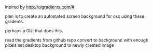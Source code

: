 inpired by http://uigradients.com/#

plan is to create an automated screen background for osx using these gradents.

perhaps a GUI that does this.

read the gradients from github repo
convert to background with enough pixels
set desktop background to newly created image